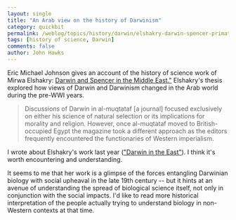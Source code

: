 ```yaml
---
layout: single 
title: "An Arab view on the history of Darwinism" 
category: quickbit
permalink: /weblog/topics/history/darwin/elshakry-darwin-spencer-primate-diaries-2010.html
tags: [history of science, Darwin] 
comments: false 
author: John Hawks 
---
```


Eric Michael Johnson gives an account of the history of science work of Mirwa Elshakry: <a href="http://scienceblogs.com/primatediaries/2010/03/darwin_and_spencer_in_the_midd.php">Darwin and Spencer in the Middle East."</a> Elshakry's thesis explored how views of Darwin and Darwinism changed in the Arab world during the pre-WWI years. 

<blockquote>Discussions of Darwin in al-muqtataf [a journal] focused exclusively on either his science of natural selection or its implications for morality and religion. However, once al-muqtataf moved to British-occupied Egypt the magazine took a different approach as the editors frequently encountered the functionaries of Western imperialism.</blockquote>

I wrote about Elshakry's work last year (<a href="http://johnhawks.net/weblog/topics/history/darwin/darwin-eastern-elshakry-2009.html">"Darwin in the East"</a>). I think it's worth encountering and understanding. 

It seems to me that her work is a glimpse of the forces entangling Darwinian biology with social upheaval in the late 19th century -- but it hints at an avenue of understanding the spread of biological science itself, not only in conjunction with the social impacts. I'd like to read more historical interpretation of the people actually trying to understand biology in non-Western contexts at that time. 



